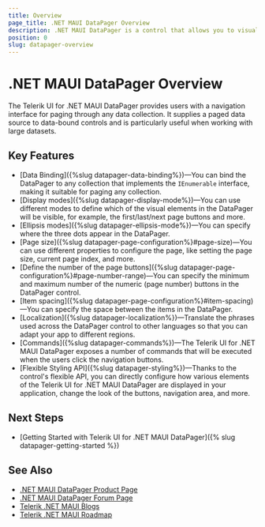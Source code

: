 ```yaml
---
title: Overview
page_title: .NET MAUI DataPager Overview
description: .NET MAUI DataPager is a control that allows you to visualize and edit tabular data in your .NET MAUI apps.
position: 0
slug: datapager-overview
---
```


# .NET MAUI DataPager Overview

The Telerik UI for .NET MAUI DataPager provides users with a navigation interface for paging through any data collection. It supplies a paged data source to data-bound controls and is particularly useful when working with large datasets.



## Key Features

* [Data Binding]({%slug datapager-data-binding%})&mdash;You can bind the DataPager to any collection that implements the `IEnumerable` interface, making it suitable for paging any collection.
* [Display modes]({%slug datapager-display-mode%})&mdash;You can use different modes to define which of the visual elements in the DataPager will be visible, for example, the first/last/next page buttons and more.
* [Ellipsis modes]({%slug datapager-ellipsis-mode%})&mdash;You can specify where the three dots appear in the DataPager.
* [Page size]({%slug datapager-page-configuration%}#page-size)&mdash;You can use different properties to configure the page, like setting the page size, current page index, and more.
* [Define the number of the page buttons]({%slug datapager-page-configuration%}#page-number-range)&mdash;You can specify the minimum and maximum number of the numeric (page number) buttons in the DataPager control.
* [Item spacing]({%slug datapager-page-configuration%}#item-spacing)&mdash;You can specify the space between the items in the DataPager.
* [Localization]({%slug datapager-localization%})&mdash;Translate the phrases used across the DataPager control to other languages so that you can adapt your app to different regions.
* [Commands]({%slug datapager-commands%})&mdash;The Telerik UI for .NET MAUI DataPager exposes a number of commands that will be executed when the users click the navigation buttons.
* [Flexible Styling API]({%slug datapager-styling%})&mdash;Thanks to the control's flexible API, you can directly configure how various elements of the Telerik UI for .NET MAUI DataPager are displayed in your application, change the look of the buttons, navigation area, and more.

## Next Steps

- [Getting Started with Telerik UI for .NET MAUI DataPager]({% slug datapager-getting-started %})

## See Also

- [.NET MAUI DataPager Product Page](https://www.telerik.com/maui-ui/datapager)
- [.NET MAUI DataPager Forum Page](https://www.telerik.com/forums/maui?tagId=1801)
- [Telerik .NET MAUI Blogs](https://www.telerik.com/blogs/mobile-net-maui)
- [Telerik .NET MAUI Roadmap](https://www.telerik.com/support/whats-new/maui-ui/roadmap)
